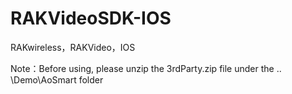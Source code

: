 # RAKVideoSDK-IOS
RAKwireless，RAKVideo，IOS

Note：Before using, please unzip the 3rdParty.zip file under the .. \Demo\AoSmart folder
